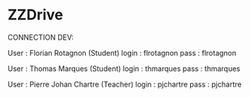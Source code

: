 ZZDrive
=======

CONNECTION DEV:

User : Florian Rotagnon (Student)
login : flrotagnon
pass : flrotagnon

User : Thomas Marques (Student)
login : thmarques
pass : thmarques

User : Pierre Johan Chartre (Teacher)
login : pjchartre
pass : pjchartre
